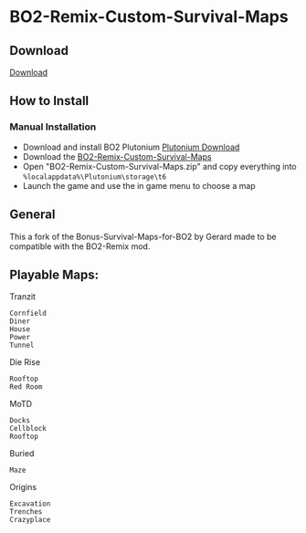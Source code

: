 # BO2-Remix-Custom-Survival-Maps

## Download

[Download](https://github.com/5and5/BO2-Remix/releases/download/latest/BO2-Remix.zip)

## How to Install

### Manual Installation

- Download and install BO2 Plutonium [Plutonium Download](https://plutonium.pw/)
- Download the [BO2-Remix-Custom-Survival-Maps](https://github.com/5and5/BO2-Remix/releases/download/latest/BO2-Remix.zip)
- Open "BO2-Remix-Custom-Survival-Maps.zip" and copy everything into `%localappdata%\Plutonium\storage\t6`
- Launch the game and use the in game menu to choose a map

## General

This a fork of the Bonus-Survival-Maps-for-BO2 by Gerard made to be compatible with the BO2-Remix mod.

## Playable Maps:

Tranzit

```
Cornfield
Diner
House
Power
Tunnel
```

Die Rise

```
Rooftop
Red Room
```

MoTD

```
Docks
Cellblock
Rooftop
```

Buried

```
Maze
```

Origins

```
Excavation
Trenches
Crazyplace
```
